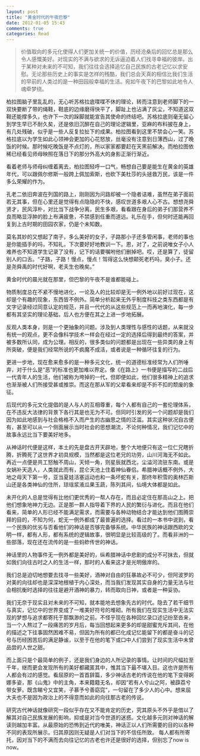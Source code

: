 ```yaml
---
layout: post
title: "黄金时代的午夜巴黎"
date: 2012-01-05 15:43
comments: true
categories: Read
---
```

>价值取向的多元化使得人们更加关统一的价值，历经沧桑后的回忆总是那么令人感慨美好。对现实的不满与欲求的无诉逼迫着人们找寻幸福的彼岸。出于某种对未来的不可知，我们往往会选择追忆自己民族的古老记忆以求安慰。无论那些历史上的事实是怎样的残酷，我们总会天真的相信比我们生活的早前的人类过的是一种田园般幸福的生活。宛如午夜下的巴黎如此地令人魂牵梦绕。
                                                     
                                                                
柏拉图脑子里乱乱的，无心听苏格拉底喋喋不休的理论，转而注意到老师脚下的一双快要断了带的绳鞋，鞋底的边缘磨得快平了，脚趾上也沾满了灰尘，不知道这双鞋还能撑多久，也许下一次的跺脚就能宣告其使命的终结吧。苏格拉底则毫无留心到学生早已不耐久矣，还是依旧沉醉在自己的理论逻辑里，亚麻的布料披在身上，有几处残破，似乎是一些人反复拉扯下的成果。柏拉图看到这里不禁会心一笑。苏格拉底以为学生如此心领神会更加的心花怒放，丝毫没有注意到日薄西山，过了晚饭的时候。那时候吃晚饭是不点灯的，所以家家都要赶在天黑前解决。而柏拉图依稀已经看见师母映照在落日下的那分外高大的身影正渐行渐近。

<!--more-->

看着老师与师母纠缠着离去，柏拉图轻呼一口气，畅想自己要是能生在黄金的英雄年代，可以跟佩尔修斯一般跨上佩加索斯，也砍下美杜莎的头拯救万民，该是一件多么荣耀的作为。


孔老二依旧奔波在列国的路上，刚刚因为问路却被一个隐者诘难，虽然在弟子面前若无其事，但在心里还是觉得有点隐隐的不快，感叹世道多艰人心不古。想想尧舜贤才，民风淳朴，对比当下战争分离，民生多艰，看看跟在身后的弟子们那营养不良而略显浮肿的脸上布满疲惫，不禁感到任重而道远。礼乐在手，但何时还能再回复到上古时期的田园农家，仍是个未知数。


莫名其妙的又想起了南子，多么美好的女子，子路那小子还多管闲事，老师的事也是你能插手的吗，不知礼，下次要好好地教训一下。恩，对了，之前说唯女子小人难养也不知道学生记录了没有，记下的话要嘱咐他们删掉吧。哎，还是算了，徒留别人的口舌。“子路，子路！慢点，慢点！驾得这么快想颠死老朽吗，臭小子。还是尧舜禹的时代好啊，老夫生也晚矣。”


黄金时代的晨光就在那里，但巴黎的午夜不是谁都能碰上。


物质制度总在不紧不慢地进化，一论及人的比较却是无一例外地以前好过现在，这却是个有趣的现象，东西皆不例外。简单分析起来无外乎制度科技之类东西都是有文字记录经过同意认定的规范，并且一代代的从这些规范上一而再地演化，每一步都有其坚实的理论基础，后人也方便在其之上进一步地拓展。


反观人类本身，则是一个更抽象的问题。涉及到人类理性与感性的话题，从来就没有统一的观点，更不会像科学技术一样会在经过一定的选择后得到最终的答案，并被多数所认同，成为公理。相反的，很多类似的问题都是出现在一些异类的身上有所突破，便是我们经常所说的不疯魔不成活，或者说是一种循环往复的行为。


更进一步地，现在愈来愈多的是一种多元文化，统一的道德标准经常为人们所唾弃，对于什么是“恶”的标准也更加难以界定。像《在路上》一书便是描写的二战后一代青年人的生活，他们被称为垮掉的一代，但即便如此，他们很多精神上的追求也渐渐被人们所接受甚或推崇。而这在那从军的父辈看来却是不折不扣的颓废的象征。


后现代的多元文化提倡的是人与人的互相尊重，每个人都有自己的一套伦理体系，在不违反大法律的背景下各行其是也无为不可。但同时引发的另一个问题却是我们因为如此地感到与社会格格不入而产生的古幽思之情的泛滥。其实这种状况自古便有，甚至可以从一个侧面展示当时社会的思想潮流，不论何种情况，我们记忆中的故事永远比当下要美好地多。


从神话时代便是这样，本土的先是盘古开天辟地，整个大地便只有这一位仁兄瞎折腾，折腾死了这世界才初具规模，当然都是这位老兄的功劳，山川河海无不如此。再近一点便是共工怒触不周山，天倾一角，则星辰就西北，尘溢河流驻东南。或是女娲补天造人，人类就此而有，昆仑天池上住着神仙眷侣。希腊神话概不例外，大地之母天下第一号，亚当夏娃活塞运动也和一条坏蛇有关，那终年积雪的奥林匹斯山还是各类神仙的住所，琼瑶浆液瓜果玉蔬，陈列其间，仙境大体都是如此。


未开化的人总是觉得有比他们更优秀的一帮人存在，而且必定住在那高山之上。把他们想象地神力无边。正是那一群人指导着下界的人民的繁衍与进化。而且在他们看来，简单的人形已经不能满足需求，而需要与各种动物结合才能达到他们图腾崇拜的目的，不知为何，蛇无一例外都成了最普遍的选择。看过的一本书中说到，看一个民族的优劣与否看他们的神话是否够完备够系统。中华民族的神话跟西欧的文明一样，都有人形，都有系统的逻辑故事，很明显是比较高级的了。而看非洲的一些部落，现在还在流传的是一些蚂蚱传世的神话。


神话里的人物事件无一例外都是美好的，纵希腊神话中悲剧的成分不可抹去，但就如我们向往古时之人的生活一样，那时的人看来这才是光明傲岸的。


我们总是迫切地想要去找寻一些美好，酒神对自由的狂暴故必不可少，但阿波罗的对美的向往却也是深深地根植于内心深处，而当我们发现其实自身的力量无法与社会相抗衡时选择的往往是避开酒神的暴力，转而取向日神，或者是一种妥协。


我们无奈于现实且对未来的不可知，就本能地去想象先古的时代。隐去了若干细节与真实，记忆中的世界变成了一堆美好符号的堆砌。所有我们在现实生活中无法实现的梦想与追求都寄托于那飘渺的之前。不怪乎现在各种回忆录口述记纷至沓来，当一个人熬过了一段痛苦的岁月后，每当回想起来更多的却是甜蜜充斥其间，在他的描述之下往事固然困难不易，但因为所有的都已化成记忆能留下的都是奋斗的记号与历经困苦后的满足静谧，以至于在他的笔下或口中人们尝到了现实生活中未曾品尝的人世之甜。


而上面只是个最简单的例子，还是我们身边的人所记录的事情。让时间的尺幅拉至千年，继而更会发现所有的美好都藏匿其中，惟其当下最不堪入目。这也许是所有人都会有过的感觉。看屈原的一首首辞篇，多少神话古老的传说在他的笔下变得婀娜多姿，那《山鬼》中的主角，本来籍籍无名，却因“若有人兮山之阿，被薜荔兮带女萝。既含睇兮又宜笑，子慕予兮善窈窕”，一句留在了多少人的心中。想来屈大夫也不是因为政治上的不得意而如此的向往那古老的传说。


研究古代神话就像研究一段似乎存在又不能肯定的历史，究其原头不外乎是借以了解其对自己民族发展的影响，抑或是对当今世道的迷惑。文化越多元则对神话的解读则越加丰富。从最原始的恐怖到近代的唯美，神话正以人们所需要的目的以各种不同的表现所展示。归其原因则无疑是人们对当下的不信任所致。
每人都有所寄托，因对当下的不满而去向往记忆的古老也许还是很好的选择，但别忘了now is now。

